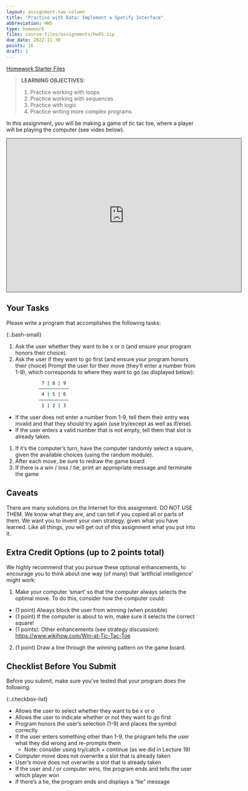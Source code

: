 ```yaml
---
layout: assignment-two-column
title: "Practice with Data: Implement a Spotify Interface"
abbreviation: HW5
type: homework
files: course-files/assignments/hw05.zip
due_date: 2022-11-30
points: 16
draft: 1
---
```

<style>
    .bash-small .highlighter-rouge {
        width: 300px;
        margin: auto;
        margin-top: 10px;
    }
</style>

<a class="nu-button" href="/fall2022/course-files/homework/hw05.zip" target="_blank">
    Homework Starter Files <i class="fas fa-download"></i>
</a> 


> **LEARNING OBJECTIVES:** 
> 1. Practice working with loops
> 1. Practice working with sequences
> 1. Practice with logic
> 1. Practice writing more complex programs

In this assignment, you will be making a game of tic tac toe, where a player will be playing the computer (see video below). 
<iframe src="https://northwestern.hosted.panopto.com/Panopto/Pages/Embed.aspx?id=269492eb-30e6-4a0f-ba26-ac660037a06f&autoplay=false&offerviewer=true&showtitle=true&showbrand=false&start=0&interactivity=all" width="620" height="405" style="padding: 0px; border: 1px solid #464646;" frameborder="0" allowfullscreen="" allow="autoplay"></iframe>


<!-- <iframe src="https://northwestern.hosted.panopto.com/Panopto/Pages/Embed.aspx?id=269492eb-30e6-4a0f-ba26-ac660037a06f&autoplay=false&offerviewer=true&showtitle=true&showbrand=false&start=0&interactivity=all" height="405" width="720" style="border: 1px solid #464646;" allowfullscreen allow="autoplay"></iframe> -->


## Your Tasks
Please write a program that accomplishes the following tasks:

{:.bash-small}
1. Ask the user whether they want to be x or o (and ensure your program honors their choice).
1. Ask the user if they want to go first (and ensure your program honors their choice)
Prompt the user for their move (they’ll enter a number from 1-9), which corresponds to where they want to go (as displayed below):
```bash
             7 | 8 | 9 
            ———————————
             4 | 5 | 6 
            ——————————— 
             1 | 2 | 3 
```

   * If the user does not enter a number from 1-9, tell them their entry was invalid and that they should try again (use try/except as well as if/else).
   * If the user enters a valid number that is not empty, tell them that slot is already taken.
1. If it’s the computer’s turn, have the computer randomly select a square, given the available choices (using the random module).
1. After each move, be sure to redraw the game board
1. If there is a win / loss / tie, print an appropriate message and terminate the game


## Caveats
There are many solutions on the Internet for this assignment. DO NOT USE THEM. We know what they are, and can tell if you copied all or parts of them. We want you to invent your own strategy, given what you have learned. Like all things, you will get out of this assignment what you put into it.

## Extra Credit Options (up to 2 points total)
We highly recommend that you pursue these optional enhancements, to encourage you to think about one way (of many) that ‘artificial intelligence’ might work:
1. Make your computer ‘smart’ so that the computer always selects the optimal move. To do this, consider how the computer could:
  * (1 point) Always block the user from winning (when possible)
  * (1 point) If the computer is about to win, make sure it selects the correct square!
  * (1 points): Other enhancements (see strategy discussion): https://www.wikihow.com/Win-at-Tic-Tac-Toe 
2. (1 point) Draw a line through the winning pattern on the game board.

## Checklist Before You Submit
Before you submit, make sure you’ve tested that your program does the following:

{:.checkbox-list}
* Allows the user to select whether they want to be x or o
* Allows the user to indicate whether or not they want to go first
* Program honors the user’s selection (1-9) and places the symbol correctly 
* If the user enters something other than 1-9, the program tells the user what they did wrong and re-prompts them 
   * Note: consider using try/catch + continue (as we did in Lecture 19)
* Computer move does not overwrite a slot that is already taken
* User’s move does not overwrite a slot that is already taken
* If the user and / or computer wins, the program ends and tells the user which player won
* If there’s a tie, the program ends and displays a “tie” message

